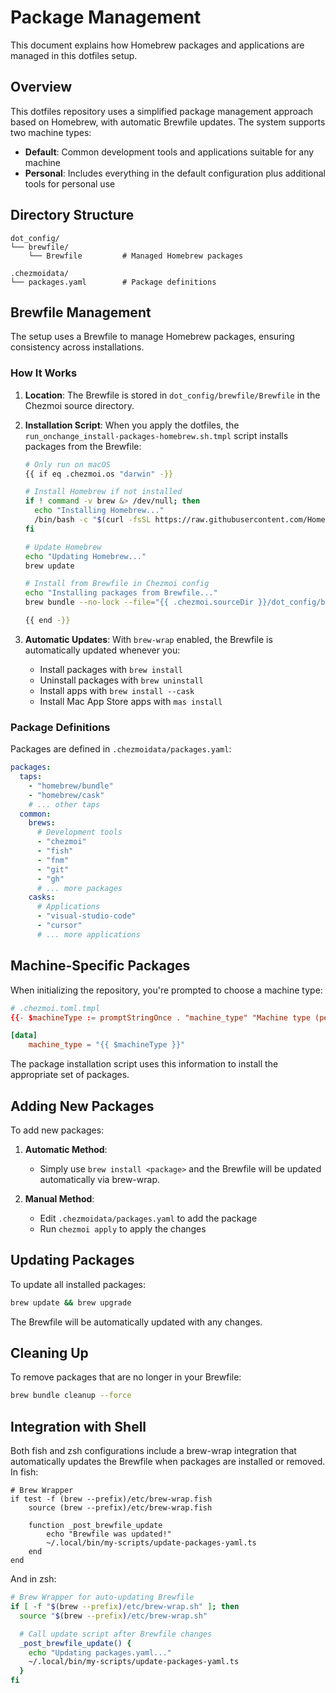 # Package Management

This document explains how Homebrew packages and applications are managed in this dotfiles setup.

## Overview

This dotfiles repository uses a simplified package management approach based on Homebrew, with automatic Brewfile updates. The system supports two machine types:

- **Default**: Common development tools and applications suitable for any machine
- **Personal**: Includes everything in the default configuration plus additional tools for personal use

## Directory Structure

```
dot_config/
└── brewfile/
    └── Brewfile         # Managed Homebrew packages

.chezmoidata/
└── packages.yaml        # Package definitions
```

## Brewfile Management

The setup uses a Brewfile to manage Homebrew packages, ensuring consistency across installations.

### How It Works

1. **Location**: The Brewfile is stored in `dot_config/brewfile/Brewfile` in the Chezmoi source directory.

2. **Installation Script**: When you apply the dotfiles, the `run_onchange_install-packages-homebrew.sh.tmpl` script installs packages from the Brewfile:

   ```bash
   # Only run on macOS
   {{ if eq .chezmoi.os "darwin" -}}

   # Install Homebrew if not installed
   if ! command -v brew &> /dev/null; then
     echo "Installing Homebrew..."
     /bin/bash -c "$(curl -fsSL https://raw.githubusercontent.com/Homebrew/install/HEAD/install.sh)"
   fi

   # Update Homebrew
   echo "Updating Homebrew..."
   brew update

   # Install from Brewfile in Chezmoi config
   echo "Installing packages from Brewfile..."
   brew bundle --no-lock --file="{{ .chezmoi.sourceDir }}/dot_config/brewfile/Brewfile"

   {{ end -}}
   ```

3. **Automatic Updates**: With `brew-wrap` enabled, the Brewfile is automatically updated whenever you:
   - Install packages with `brew install`
   - Uninstall packages with `brew uninstall`
   - Install apps with `brew install --cask`
   - Install Mac App Store apps with `mas install`

### Package Definitions

Packages are defined in `.chezmoidata/packages.yaml`:

```yaml
packages:
  taps:
    - "homebrew/bundle"
    - "homebrew/cask"
    # ... other taps
  common:
    brews:
      # Development tools
      - "chezmoi"
      - "fish"
      - "fnm"
      - "git"
      - "gh"
      # ... more packages
    casks:
      # Applications
      - "visual-studio-code"
      - "cursor"
      # ... more applications
```

## Machine-Specific Packages

When initializing the repository, you're prompted to choose a machine type:

```toml
# .chezmoi.toml.tmpl
{{- $machineType := promptStringOnce . "machine_type" "Machine type (personal/default)" "default" -}}

[data]
    machine_type = "{{ $machineType }}"
```

The package installation script uses this information to install the appropriate set of packages.

## Adding New Packages

To add new packages:

1. **Automatic Method**:
   - Simply use `brew install <package>` and the Brewfile will be updated automatically via brew-wrap.

2. **Manual Method**:
   - Edit `.chezmoidata/packages.yaml` to add the package
   - Run `chezmoi apply` to apply the changes

## Updating Packages

To update all installed packages:

```bash
brew update && brew upgrade
```

The Brewfile will be automatically updated with any changes.

## Cleaning Up

To remove packages that are no longer in your Brewfile:

```bash
brew bundle cleanup --force
```

## Integration with Shell

Both fish and zsh configurations include a brew-wrap integration that automatically updates the Brewfile when packages are installed or removed. In fish:

```fish
# Brew Wrapper
if test -f (brew --prefix)/etc/brew-wrap.fish
    source (brew --prefix)/etc/brew-wrap.fish

    function _post_brewfile_update
        echo "Brewfile was updated!"
        ~/.local/bin/my-scripts/update-packages-yaml.ts
    end
end
```

And in zsh:

```zsh
# Brew Wrapper for auto-updating Brewfile
if [ -f "$(brew --prefix)/etc/brew-wrap.sh" ]; then
  source "$(brew --prefix)/etc/brew-wrap.sh"

  # Call update script after Brewfile changes
  _post_brewfile_update() {
    echo "Updating packages.yaml..."
    ~/.local/bin/my-scripts/update-packages-yaml.ts
  }
fi
```